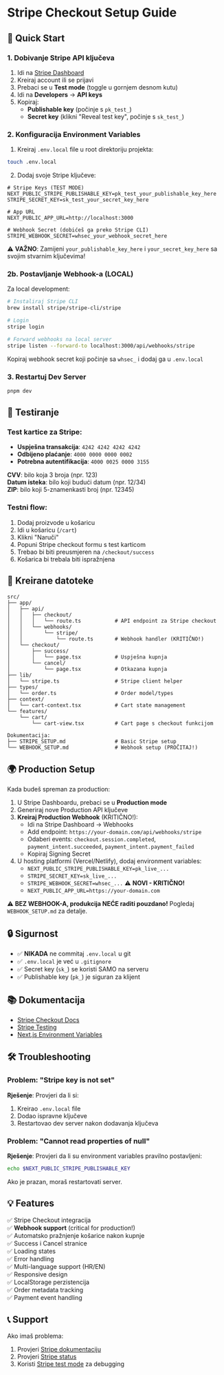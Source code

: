 # Stripe Checkout Setup Guide

## 🚀 Quick Start

### 1. Dobivanje Stripe API ključeva

1. Idi na [Stripe Dashboard](https://dashboard.stripe.com/register)
2. Kreiraj account ili se prijavi
3. Prebaci se u **Test mode** (toggle u gornjem desnom kutu)
4. Idi na **Developers** → **API keys**
5. Kopiraj:
   - **Publishable key** (počinje s `pk_test_`)
   - **Secret key** (klikni "Reveal test key", počinje s `sk_test_`)

### 2. Konfiguracija Environment Variables

1. Kreiraj `.env.local` file u root direktoriju projekta:

```bash
touch .env.local
```

2. Dodaj svoje Stripe ključeve:

```env
# Stripe Keys (TEST MODE)
NEXT_PUBLIC_STRIPE_PUBLISHABLE_KEY=pk_test_your_publishable_key_here
STRIPE_SECRET_KEY=sk_test_your_secret_key_here

# App URL
NEXT_PUBLIC_APP_URL=http://localhost:3000

# Webhook Secret (dobićeš ga preko Stripe CLI)
STRIPE_WEBHOOK_SECRET=whsec_your_webhook_secret_here
```

⚠️ **VAŽNO**: Zamijeni `your_publishable_key_here` i `your_secret_key_here` sa svojim stvarnim ključevima!

### 2b. Postavljanje Webhook-a (LOCAL)

Za local development:

```bash
# Instaliraj Stripe CLI
brew install stripe/stripe-cli/stripe

# Login
stripe login

# Forward webhooks na local server
stripe listen --forward-to localhost:3000/api/webhooks/stripe
```

Kopiraj webhook secret koji počinje sa `whsec_` i dodaj ga u `.env.local`

### 3. Restartuj Dev Server

```bash
pnpm dev
```

## 🧪 Testiranje

### Test kartice za Stripe:

- **Uspješna transakcija**: `4242 4242 4242 4242`
- **Odbijeno plaćanje**: `4000 0000 0000 0002`
- **Potrebna autentifikacija**: `4000 0025 0000 3155`

**CVV**: bilo koja 3 broja (npr. 123)  
**Datum isteka**: bilo koji budući datum (npr. 12/34)  
**ZIP**: bilo koji 5-znamenkasti broj (npr. 12345)

### Testni flow:

1. Dodaj proizvode u košaricu
2. Idi u košaricu (`/cart`)
3. Klikni "Naruči"
4. Popuni Stripe checkout formu s test karticom
5. Trebao bi biti preusmjeren na `/checkout/success`
6. Košarica bi trebala biti ispražnjena

## 📁 Kreirane datoteke

```
src/
├── app/
│   ├── api/
│   │   ├── checkout/
│   │   │   └── route.ts           # API endpoint za Stripe checkout
│   │   └── webhooks/
│   │       └── stripe/
│   │           └── route.ts       # Webhook handler (KRITIČNO!)
│   └── checkout/
│       ├── success/
│       │   └── page.tsx           # Uspješna kupnja
│       └── cancel/
│           └── page.tsx           # Otkazana kupnja
├── lib/
│   └── stripe.ts                  # Stripe client helper
├── types/
│   └── order.ts                   # Order model/types
├── context/
│   └── cart-context.tsx           # Cart state management
└── features/
    └── cart/
        └── cart-view.tsx          # Cart page s checkout funkcijom

Dokumentacija:
├── STRIPE_SETUP.md                # Basic Stripe setup
└── WEBHOOK_SETUP.md               # Webhook setup (PROČITAJ!)
```

## 🌍 Production Setup

Kada budeš spreman za production:

1. U Stripe Dashboardu, prebaci se u **Production mode**
2. Generiraj nove Production API ključeve
3. **Kreiraj Production Webhook** (KRITIČNO!):
   - Idi na Stripe Dashboard → Webhooks
   - Add endpoint: `https://your-domain.com/api/webhooks/stripe`
   - Odaberi events: `checkout.session.completed`, `payment_intent.succeeded`, `payment_intent.payment_failed`
   - Kopiraj Signing Secret
4. U hosting platformi (Vercel/Netlify), dodaj environment variables:
   - `NEXT_PUBLIC_STRIPE_PUBLISHABLE_KEY=pk_live_...`
   - `STRIPE_SECRET_KEY=sk_live_...`
   - `STRIPE_WEBHOOK_SECRET=whsec_...` ⚠️ **NOVI - KRITIČNO!**
   - `NEXT_PUBLIC_APP_URL=https://your-domain.com`

⚠️ **BEZ WEBHOOK-A, produkcija NEĆE raditi pouzdano!** Pogledaj `WEBHOOK_SETUP.md` za detalje.

## 🔒 Sigurnost

- ✅ **NIKADA** ne commitaj `.env.local` u git
- ✅ `.env.local` je već u `.gitignore`
- ✅ Secret key (`sk_`) se koristi SAMO na serveru
- ✅ Publishable key (`pk_`) je siguran za klijent

## 📚 Dokumentacija

- [Stripe Checkout Docs](https://stripe.com/docs/payments/checkout)
- [Stripe Testing](https://stripe.com/docs/testing)
- [Next.js Environment Variables](https://nextjs.org/docs/app/building-your-application/configuring/environment-variables)

## 🛠️ Troubleshooting

### Problem: "Stripe key is not set"

**Rješenje**: Provjeri da li si:

1. Kreirao `.env.local` file
2. Dodao ispravne ključeve
3. Restartovao dev server nakon dodavanja ključeva

### Problem: "Cannot read properties of null"

**Rješenje**: Provjeri da li su environment variables pravilno postavljeni:

```bash
echo $NEXT_PUBLIC_STRIPE_PUBLISHABLE_KEY
```

Ako je prazan, moraš restartovati server.

## 💡 Features

✅ Stripe Checkout integracija  
✅ **Webhook support** (critical for production!)  
✅ Automatsko pražnjenje košarice nakon kupnje  
✅ Success i Cancel stranice  
✅ Loading states  
✅ Error handling  
✅ Multi-language support (HR/EN)  
✅ Responsive design  
✅ LocalStorage perzistencija  
✅ Order metadata tracking  
✅ Payment event handling

## 📞 Support

Ako imaš problema:

1. Provjeri [Stripe dokumentaciju](https://stripe.com/docs)
2. Provjeri [Stripe status](https://status.stripe.com/)
3. Koristi [Stripe test mode](https://stripe.com/docs/testing) za debugging
